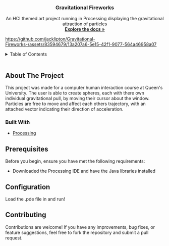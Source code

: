 

<div id="top"></div>

<h3 align="center">Gravitational Fireworks</h3>

  <p align="center">
    An HCI themed art project running in Processing displaying the gravitational attraction of particles
    <br />
    <a href="https://github.com/jacklipton/Gravitational-Fireworks-jk
      "><strong>Explore the docs »</strong></a>
    <br />
  </p>
</div>



https://github.com/jacklipton/Gravitational-Fireworks-/assets/83594679/13a207a6-5e15-42f1-9077-564a46958a07




<!-- TABLE OF CONTENTS -->
<details>
  <summary>Table of Contents</summary>
  <ol>
    <li>
      <a href="#about-the-project">About The Project</a>
      <ul>
        <li><a href="#built-with">Built With</a></li>
      </ul>
    </li>
    <li><a href="#prerequisites">Prerequisites</a></li>
    <li><a href="#installation">Installation</a></li>
    <li><a href="#configuration">Configuration</a></li>
    <li><a href="#contributing">Contributing</a></li>
  </ol>
</details>

<br/>


## About The Project

This project was made for a computer human interaction course at Queen's University. The user is able to create spheres, each with there own individual gravitational pull, by moving their cursor about the window. Particles are free to move and affect each others trajectory, with an attached vector indicating their direction of acceleration.


### Built With

* [Processing](https://processing.org/)


## Prerequisites

Before you begin, ensure you have met the following requirements:

* Downloaded the Processing IDE and have the Java libraries installed

## Configuration

Load the .pde file in and run!

## Contributing

Contributions are welcome! If you have any improvements, bug fixes, or feature suggestions, feel free to fork the repository and submit a pull request.


